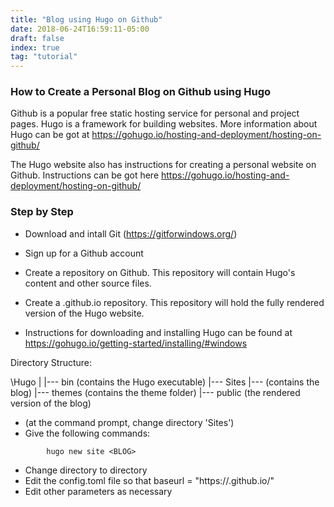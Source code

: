 ```yaml
---
title: "Blog using Hugo on Github"
date: 2018-06-24T16:59:11-05:00
draft: false
index: true
tag: "tutorial"
---
```


### How to Create a Personal Blog on Github using Hugo

Github is a popular free static hosting service for personal and project pages. Hugo is a framework for building websites. More information about Hugo can be got at https://gohugo.io/hosting-and-deployment/hosting-on-github/

The Hugo website also has instructions for creating a personal website on Github. Instructions can be got here https://gohugo.io/hosting-and-deployment/hosting-on-github/

### Step by Step
	
* Download and intall Git (https://gitforwindows.org/)

* Sign up for a Github account
* Create a <BLOG> repository on Github. This repository will contain Hugo's content and other source files.
* Create a <USERNAME>.github.io repository. This repository will hold the fully rendered version of the Hugo website.
* Instructions for downloading and installing Hugo can be found at https://gohugo.io/getting-started/installing/#windows
	
Directory Structure:

\Hugo
  |
  |--- bin (contains the Hugo executable)
  |--- Sites
         |--- <BLOG> (contains the blog)
         	    |--- themes (contains the theme folder)
         	    |--- public (the rendered version of the blog)


* (at the command prompt, change directory 'Sites')
* Give the following commands:
```
		hugo new site <BLOG>
```

* Change directory to <BLOG> directory
* Edit the config.toml file so that
		baseurl = "https://<USERNAME>.github.io/"
* Edit other parameters as necessary


